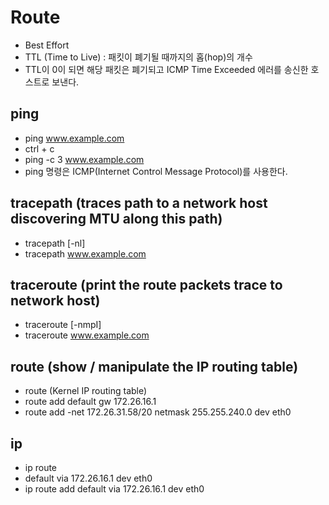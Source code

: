 # Route

- Best Effort
- TTL (Time to Live) : 패킷이 폐기될 때까지의 홉(hop)의 개수
- TTL이 0이 되면 해당 패킷은 폐기되고 ICMP Time Exceeded 에러를 송신한 호스트로 보낸다.

## ping

- ping www.example.com
- ctrl + c
- ping -c 3 www.example.com
- ping 명령은 ICMP(Internet Control Message Protocol)를 사용한다.

## tracepath (traces path to a network host discovering MTU along this path)

- tracepath [-nl]
- tracepath www.example.com


## traceroute (print the route packets trace to network host)

- traceroute [-nmpI]
- traceroute www.example.com

## route (show / manipulate the IP routing table)

- route (Kernel IP routing table)
- route add default gw 172.26.16.1
- route add -net 172.26.31.58/20 netmask 255.255.240.0 dev eth0

## ip

- ip route
- default via 172.26.16.1 dev eth0
- ip route add default via 172.26.16.1 dev eth0
